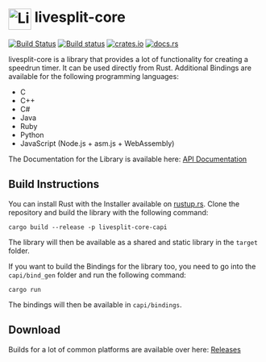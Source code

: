 <h1> <img src="https://raw.githubusercontent.com/LiveSplit/LiveSplit/master/LiveSplit/Resources/Icon.png" alt="LiveSplit" height="42" width="45" align="top"/> livesplit-core</h1>

[![Build Status](https://travis-ci.org/CryZe/livesplit-core.svg?branch=master)](https://travis-ci.org/CryZe/livesplit-core)
[![Build status](https://ci.appveyor.com/api/projects/status/bvv4un099w94kari/branch/master?svg=true)](https://ci.appveyor.com/project/CryZe/livesplit-core/branch/master)
[![crates.io](https://img.shields.io/crates/v/livesplit-core.svg)](https://crates.io/crates/livesplit-core)
[![docs.rs](https://docs.rs/livesplit-core/badge.svg)](https://docs.rs/livesplit-core/)

livesplit-core is a library that provides a lot of functionality for creating a speedrun timer.
It can be used directly from Rust.
Additional Bindings are available for the following programming languages:

 - C
 - C++
 - C#
 - Java
 - Ruby
 - Python
 - JavaScript (Node.js + asm.js + WebAssembly)

The Documentation for the Library is available here: [API Documentation](https://docs.rs/livesplit-core/)

## Build Instructions

You can install Rust with the Installer available on [rustup.rs](https://rustup.rs/).
Clone the repository and build the library with the following command:

```
cargo build --release -p livesplit-core-capi
```

The library will then be available as a shared and static library in the `target` folder.

If you want to build the Bindings for the library too, you need to go into the `capi/bind_gen` folder and run the following command:

```
cargo run
```

The bindings will then be available in `capi/bindings`.

## Download

Builds for a lot of common platforms are available over here: [Releases](https://github.com/CryZe/livesplit-core/releases)
